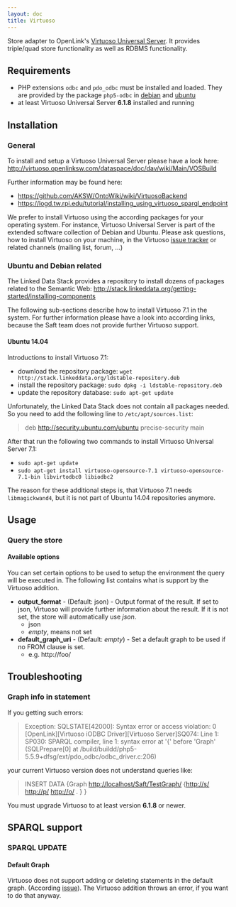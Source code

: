 ```yaml
---
layout: doc
title: Virtuoso
---
```


Store adapter to OpenLink's [Virtuoso Universal Server](http://virtuoso.openlinksw.com/). It provides triple/quad store functionality as well as RDBMS functionality.

## Requirements

* PHP extensions `odbc` and `pdo_odbc` must be installed and loaded. They are provided by the package `php5-odbc` in [debian](https://packages.debian.org/stable/php5-odbc) and [ubuntu](http://packages.ubuntu.com/trusty/php5-odbc)
* at least Virtuoso Universal Server **6.1.8** installed and running

## Installation

### General

To install and setup a Virtuoso Universal Server please have a look here: http://virtuoso.openlinksw.com/dataspace/doc/dav/wiki/Main/VOSBuild

Further information may be found here:
- https://github.com/AKSW/OntoWiki/wiki/VirtuosoBackend
- https://logd.tw.rpi.edu/tutorial/installing_using_virtuoso_sparql_endpoint

We prefer to install Virtuoso using the according packages for your operating system. For instance, Virtuoso Universal Server is part of the extended software collection of Debian and Ubuntu. Please ask questions, how to install Virtuoso on your machine, in the Virtuoso [issue tracker](https://github.com/openlink/virtuoso-opensource/issues) or related channels (mailing list, forum, ...)

### Ubuntu and Debian related

The Linked Data Stack provides a repository to install dozens of packages related to the Semantic Web: http://stack.linkeddata.org/getting-started/installing-components

The following sub-sections describe how to install Virtuoso 7.1 in the system. For further information please have a look into according links, because the Saft team does not provide further Virtuoso support.

#### Ubuntu 14.04

Introductions to install Virtuoso 7.1:

* download the repository package:  `wget http://stack.linkeddata.org/ldstable-repository.deb`
* install the repository package: `sudo dpkg -i ldstable-repository.deb`
* update the repository database: `sudo apt-get update`

Unfortunately, the Linked Data Stack does not contain all packages needed. So you need to add the following line to `/etc/apt/sources.list`:

> deb http://security.ubuntu.com/ubuntu precise-security main 

After that run the following two commands to install Virtuoso Universal Server 7.1:
* `sudo apt-get update`
* `sudo apt-get install virtuoso-opensource-7.1 virtuoso-opensource-7.1-bin libvirtodbc0 libiodbc2`

The reason for these additional steps is, that Virtuoso 7.1 needs `libmagickwand4`, but it is not part of Ubuntu 14.04 repositories anymore.

## Usage

### Query the store

#### Available options

You can set certain options to be used to setup the environment the query will be executed in. The following list contains what is support by the Virtuoso addition.

* **output_format** - (Default: json) - Output format of the result. If set to json, Virtuoso will provide further information about the result. If it is not set, the store will automatically use *json*.
  * json
  * *empty*, means not set
* **default_graph_uri** - (Default: *empty*) - Set a default graph to be used if no FROM clause is set.
  * e.g. http://foo/

## Troubleshooting

### Graph info in statement

If you getting such errors:

> Exception: SQLSTATE[42000]: Syntax error or access violation: 0 [OpenLink][Virtuoso iODBC Driver][Virtuoso Server]SQ074: Line 1: SP030: SPARQL compiler, line 1: syntax error at '{' before 'Graph' (SQLPrepare[0] at /build/buildd/php5-5.5.9+dfsg/ext/pdo_odbc/odbc_driver.c:206)

your current Virtuoso version does not understand queries like:

> INSERT DATA {Graph <http://localhost/Saft/TestGraph/> {<http://s/> <http://p/> <http://o/> . }  }

You must upgrade Virtuoso to at least version **6.1.8** or newer.

## SPARQL support

### SPARQL UPDATE 

#### Default Graph

Virtuoso does not support adding or deleting statements in the default graph. (According [issue](https://github.com/openlink/virtuoso-opensource/issues/417)). The Virtuoso addition throws an error, if you want to do that anyway.
